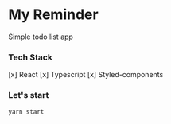 # My Reminder

Simple todo list app

### Tech Stack

[x] React
[x] Typescript
[x] Styled-components

### Let's start

`yarn start`
